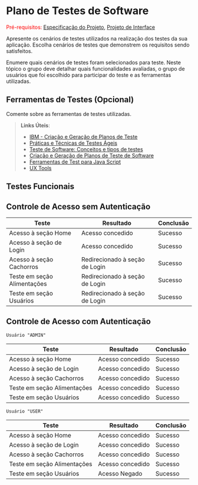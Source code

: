 # Plano de Testes de Software

<span style="color:red">Pré-requisitos: <a href="2-Especificação do Projeto.md"> Especificação do Projeto</a></span>, <a href="3-Projeto de Interface.md"> Projeto de Interface</a>

Apresente os cenários de testes utilizados na realização dos testes da sua aplicação. Escolha cenários de testes que demonstrem os requisitos sendo satisfeitos.

Enumere quais cenários de testes foram selecionados para teste. Neste tópico o grupo deve detalhar quais funcionalidades avaliadas, o grupo de usuários que foi escolhido para participar do teste e as ferramentas utilizadas.
 
## Ferramentas de Testes (Opcional)

Comente sobre as ferramentas de testes utilizadas.
 
> **Links Úteis**:
> - [IBM - Criação e Geração de Planos de Teste](https://www.ibm.com/developerworks/br/local/rational/criacao_geracao_planos_testes_software/index.html)
> - [Práticas e Técnicas de Testes Ágeis](http://assiste.serpro.gov.br/serproagil/Apresenta/slides.pdf)
> -  [Teste de Software: Conceitos e tipos de testes](https://blog.onedaytesting.com.br/teste-de-software/)
> - [Criação e Geração de Planos de Teste de Software](https://www.ibm.com/developerworks/br/local/rational/criacao_geracao_planos_testes_software/index.html)
> - [Ferramentas de Test para Java Script](https://geekflare.com/javascript-unit-testing/)
> - [UX Tools](https://uxdesign.cc/ux-user-research-and-user-testing-tools-2d339d379dc7)


## Testes Funcionais

## Controle de Acesso sem Autenticação


| Teste  |  Resultado  |  Conclusão |
|--------|-------------|------------|
|Acesso à seção Home|Acesso concedido|Sucesso|
|Acesso à seção de Login|Acesso concedido|Sucesso|
|Acesso à seção Cachorros|Redirecionado à seção de Login|Sucesso|
|Teste em seção Alimentações|Redirecionado à seção de Login|Sucesso|
|Teste em seção Usuários|Redirecionado à seção de Login|Sucesso|

## Controle de Acesso com Autenticação

`Usuário "ADMIN" `

| Teste  |  Resultado  |  Conclusão |
|--------|-------------|------------|
|Acesso à seção Home|Acesso concedido|Sucesso|
|Acesso à seção de Login|Acesso concedido|Sucesso|
|Acesso à seção Cachorros|Acesso concedido|Sucesso|
|Teste em seção Alimentações|Acesso concedido|Sucesso|
|Teste em seção Usuários|Acesso concedido|Sucesso|

`Usuário "USER" `

| Teste  |  Resultado  |  Conclusão |
|--------|-------------|------------|
|Acesso à seção Home|Acesso concedido|Sucesso|
|Acesso à seção de Login|Acesso concedido|Sucesso|
|Acesso à seção Cachorros|Acesso concedido|Sucesso|
|Teste em seção Alimentações|Acesso concedido|Sucesso|
|Teste em seção Usuários|Acesso Negado|Sucesso|
